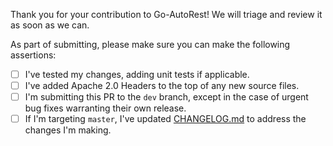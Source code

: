Thank you for your contribution to Go-AutoRest! We will triage and review it as soon as we can.

As part of submitting, please make sure you can make the following assertions:
 - [ ] I've tested my changes, adding unit tests if applicable.
 - [ ] I've added Apache 2.0 Headers to the top of any new source files.
 - [ ] I'm submitting this PR to the `dev` branch, except in the case of urgent bug fixes warranting their own release.
 - [ ] If I'm targeting `master`, I've updated [CHANGELOG.md](https://github.com/thycotic-rd/go-autorest/blob/master/CHANGELOG.md) to address the changes I'm making.